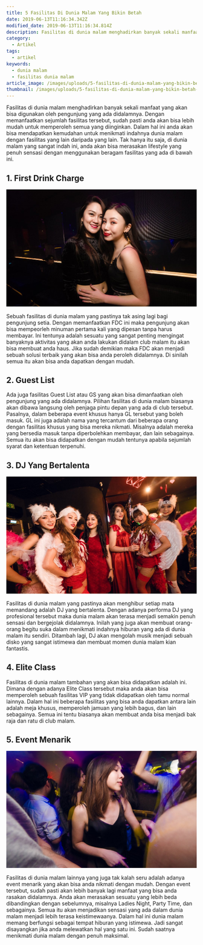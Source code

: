 ```yaml
---
title: 5 Fasilitas Di Dunia Malam Yang Bikin Betah
date: 2019-06-13T11:16:34.342Z
modified_date: 2019-06-13T11:16:34.814Z
description: Fasilitas di dunia malam menghadirkan banyak sekali manfaat yang akan bisa digunakan oleh pengunjung yang ada didalamnya.
category:
  - Artikel
tags:
  - artikel
keywords:
  - dunia malam
  - fasilitas dunia malam
article_image: /images/uploads/5-fasilitas-di-dunia-malam-yang-bikin-betah-2.jpg
thumbnail: /images/uploads/5-fasilitas-di-dunia-malam-yang-bikin-betah-2-013.jpg
---
```

Fasilitas di dunia malam menghadirkan banyak sekali manfaat yang akan bisa digunakan oleh pengunjung yang ada didalamnya. Dengan memanfaatkan sejumlah fasilitas tersebut, sudah pasti anda akan bisa lebih mudah untuk memperoleh semua yang diinginkan. Dalam hal ini anda akan bisa mendapatkan kemudahan untuk menikmati indahnya dunia malam dengan fasilitas yang lain daripada yang lain. Tak hanya itu saja, di dunia malam yang sangat indah ini, anda akan bisa merasakan lifestyle yang penuh sensasi dengan menggunakan beragam fasilitas yang ada di bawah ini.



## 1. First Drink Charge

![5 Fasilitas Di Dunia Malam Yang Bikin Betah](/images/uploads/5-fasilitas-di-dunia-malam-yang-bikin-betah-3.jpg)

Sebuah fasilitas di dunia malam yang pastinya tak asing lagi bagi pengunjung setia. Dengan memanfaatkan FDC ini maka pengunjung akan bisa mempeorleh minuman pertama kali yang dipesan tanpa harus membayar. Ini tentunya adalah sesuatu yang sangat penting mengingat banyaknya aktivitas yang akan anda lakukan didalam club malam itu akan bisa membuat anda haus. Jika sudah demikian maka FDC akan menjadi sebuah solusi terbaik yang akan bisa anda peroleh didalamnya. Di sinilah semua itu akan bisa anda dapatkan dengan mudah.



## 2. Guest List

Ada juga fasilitas Guest List atau GS yang akan bisa dimanfaatkan oleh pengunjung yang ada didalamnya. Pilihan fasilitas di dunia malam biasanya akan dibawa langsung oleh penjaga pintu depan yang ada di club tersebut. Pasalnya, dalam beberapa event khusus hanya GL tersebut yang boleh masuk. GL ini juga adalah nama yang tercantum dari beberapa orang dengan fasilitas khusus yang bisa mereka nikmati. Misalnya adalah mereka yang bersedia masuk tanpa diperbolehkan membayar, dan lain sebagainya. Semua itu akan bisa didapatkan dengan mudah tentunya apabila sejumlah syarat dan ketentuan terpenuhi.



## 3. DJ Yang Bertalenta

![5 Fasilitas Di Dunia Malam Yang Bikin Betah](/images/uploads/5-fasilitas-di-dunia-malam-yang-bikin-betah-2.jpg)

Fasilitas di dunia malam yang pastinya akan menghibur setiap mata memandang adalah DJ yang bertalenta. Dengan adanya performa DJ yang profesional tersebut maka dunia malam akan terasa menjadi semakin penuh sensasi dan bergejolak didalamnya. Inilah yang juga akan membuat orang-orang begitu suka dalam menikmati indahnya hiburan yang ada di dunia malam itu sendiri. Ditambah lagi, DJ akan mengolah musik menjadi sebuah disko yang sangat istimewa dan membuat momen dunia malam kian fantastis.



## 4. Elite Class

Fasilitas di dunia malam tambahan yang akan bisa didapatkan adalah ini. Dimana dengan adanya Elite Class tersebut maka anda akan bisa memperoleh sebuah fasilitas VIP yang tidak didapatkan oleh tamu normal lainnya. Dalam hal ini beberapa fasilitas yang bisa anda dapatkan antara lain adalah meja khusus, memperoleh jamuan yang lebih bagus, dan lain sebagainya. Semua ini tentu biasanya akan membuat anda bisa menjadi bak raja dan ratu di club malam.



## 5. Event Menarik

![5 Fasilitas Di Dunia Malam Yang Bikin Betah](/images/uploads/5-fasilitas-di-dunia-malam-yang-bikin-betah-1.jpg)

Fasilitas di dunia malam lainnya yang juga tak kalah seru adalah adanya event menarik yang akan bisa anda nikmati dengan mudah. Dengan event tersebut, sudah pasti akan lebih banyak lagi manfaat yang bisa anda rasakan didalamnya. Anda akan merasakan sesuatu yang lebih beda dibandingkan dengan sebelumnya, misalnya Ladies Night, Party Time, dan sebagainya. Semua itu akan menjadikan sensasi yang ada dalam dunia malam menjadi lebih terasa keistimewaanya. Dalam hal ini dunia malam memang berfungsi sebagai tempat hiburan yang istimewa. Jadi sangat disayangkan jika anda melewatkan hal yang satu ini. Sudah saatnya menikmati dunia malam dengan penuh maksimal.

